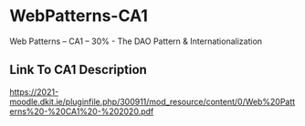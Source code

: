 # WebPatterns-CA1
Web Patterns – CA1 – 30% - The DAO Pattern &amp; Internationalization


## Link To CA1 Description
https://2021-moodle.dkit.ie/pluginfile.php/300911/mod_resource/content/0/Web%20Patterns%20-%20CA1%20-%202020.pdf
